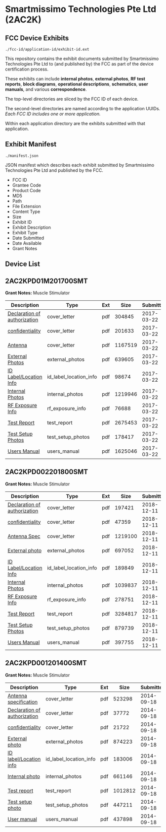 # Smartmissimo Technologies Pte Ltd (2AC2K)
## FCC Device Exhibits

```
./fcc-id/application-id/exhibit-id.ext
```

This repository contains the exhibit documents submitted by Smartmissimo Technologies Pte Ltd to (and published by) the FCC as part of the device certification process.

These exhibits can include **internal photos**, **external photos**, **RF test reports**, **block diagrams**, **operational descriptions**, **schematics**, **user manuals**, and various **correspondence**.

The top-level directories are sliced by the FCC ID of each device.

The second-level directories are named according to the application UUIDs. *Each FCC ID includes one or more application.*

Within each application directory are the exhibits submitted with that application. 

## Exhibit Manifest

```
./manifest.json
```

JSON manifest which describes each exhibit submitted by Smartmissimo Technologies Pte Ltd and published by the FCC.

- FCC ID
- Grantee Code
- Product Code
- MD5
- Path
- File Extension
- Content Type
- Size
- Exhibit ID
- Exhibit Description
- Exhibit Type
- Date Submitted
- Date Available
- Grant Notes

## Device List
## 2AC2KPD01M201700SMT
**Grant Notes:** Muscle Stimulator

| Description | Type | Ext | Size | Submitted | Available |
| ----------- | ---- | --- | ---- | --------- | --------- |
| [Declaration of authorization](2AC2KPD01M201700SMT/405f361fa49b6aa4700c04ce93b4d5d7/3326969.pdf) | cover_letter | pdf | 304845 | 2017-03-22 | 2017-03-23 |
| [confidentiality](2AC2KPD01M201700SMT/405f361fa49b6aa4700c04ce93b4d5d7/3326971.pdf) | cover_letter | pdf | 201633 | 2017-03-22 | 2017-03-23 |
| [Antenna](2AC2KPD01M201700SMT/405f361fa49b6aa4700c04ce93b4d5d7/3326973.pdf) | cover_letter | pdf | 1167519 | 2017-03-22 | 2017-03-23 |
| [External Photos](2AC2KPD01M201700SMT/405f361fa49b6aa4700c04ce93b4d5d7/3326979.pdf) | external_photos | pdf | 639605 | 2017-03-22 | 2017-03-23 |
| [ID Label/Location Info](2AC2KPD01M201700SMT/405f361fa49b6aa4700c04ce93b4d5d7/3326977.pdf) | id_label_location_info | pdf | 98674 | 2017-03-22 | 2017-03-23 |
| [Internal Photos](2AC2KPD01M201700SMT/405f361fa49b6aa4700c04ce93b4d5d7/3326980.pdf) | internal_photos | pdf | 1219946 | 2017-03-22 | 2017-03-23 |
| [RF Exposure Info](2AC2KPD01M201700SMT/405f361fa49b6aa4700c04ce93b4d5d7/3326972.pdf) | rf_exposure_info | pdf | 76688 | 2017-03-22 | 2017-03-23 |
| [Test Report](2AC2KPD01M201700SMT/405f361fa49b6aa4700c04ce93b4d5d7/3326970.pdf) | test_report | pdf | 2675453 | 2017-03-22 | 2017-03-23 |
| [Test Setup Photos](2AC2KPD01M201700SMT/405f361fa49b6aa4700c04ce93b4d5d7/3326981.pdf) | test_setup_photos | pdf | 178417 | 2017-03-22 | 2017-03-23 |
| [Users Manual](2AC2KPD01M201700SMT/405f361fa49b6aa4700c04ce93b4d5d7/3326978.pdf) | users_manual | pdf | 1625046 | 2017-03-22 | 2017-03-23 |
## 2AC2KPD002201800SMT
**Grant Notes:** Muscle Stimulator

| Description | Type | Ext | Size | Submitted | Available |
| ----------- | ---- | --- | ---- | --------- | --------- |
| [Declaration of authorization](2AC2KPD002201800SMT/d36f9fc396318ff87eb0f5698271ad0d/4102060.pdf) | cover_letter | pdf | 197421 | 2018-12-11 | 2018-12-11 |
| [confidentiality](2AC2KPD002201800SMT/d36f9fc396318ff87eb0f5698271ad0d/4102061.pdf) | cover_letter | pdf | 47359 | 2018-12-11 | 2018-12-11 |
| [Antenna Spec](2AC2KPD002201800SMT/d36f9fc396318ff87eb0f5698271ad0d/4102064.pdf) | cover_letter | pdf | 1219100 | 2018-12-11 | 2018-12-11 |
| [External photo](2AC2KPD002201800SMT/d36f9fc396318ff87eb0f5698271ad0d/4102070.pdf) | external_photos | pdf | 697052 | 2018-12-11 | 2018-12-11 |
| [ID Label/Location Info](2AC2KPD002201800SMT/d36f9fc396318ff87eb0f5698271ad0d/4102069.pdf) | id_label_location_info | pdf | 189849 | 2018-12-11 | 2018-12-11 |
| [Internal Photos](2AC2KPD002201800SMT/d36f9fc396318ff87eb0f5698271ad0d/4102071.pdf) | internal_photos | pdf | 1039837 | 2018-12-11 | 2018-12-11 |
| [RF Exposure Info](2AC2KPD002201800SMT/d36f9fc396318ff87eb0f5698271ad0d/4102063.pdf) | rf_exposure_info | pdf | 278751 | 2018-12-11 | 2018-12-11 |
| [Test Report](2AC2KPD002201800SMT/d36f9fc396318ff87eb0f5698271ad0d/4102062.pdf) | test_report | pdf | 3284817 | 2018-12-11 | 2018-12-11 |
| [Test Setup Photos](2AC2KPD002201800SMT/d36f9fc396318ff87eb0f5698271ad0d/4102072.pdf) | test_setup_photos | pdf | 879739 | 2018-12-11 | 2018-12-11 |
| [Users Manual](2AC2KPD002201800SMT/d36f9fc396318ff87eb0f5698271ad0d/4102068.pdf) | users_manual | pdf | 397755 | 2018-12-11 | 2018-12-11 |
## 2AC2KPD001201400SMT
**Grant Notes:** Muscle Stimulator

| Description | Type | Ext | Size | Submitted | Available |
| ----------- | ---- | --- | ---- | --------- | --------- |
| [Antenna specification](2AC2KPD001201400SMT/57de12674c01a9a4479c924f0ff51db1/2393038.pdf) | cover_letter | pdf | 523298 | 2014-09-18 | 2014-09-19 |
| [Declaration of authorization](2AC2KPD001201400SMT/57de12674c01a9a4479c924f0ff51db1/2393049.pdf) | cover_letter | pdf | 37772 | 2014-09-18 | 2014-09-19 |
| [confidentiality](2AC2KPD001201400SMT/57de12674c01a9a4479c924f0ff51db1/2393050.pdf) | cover_letter | pdf | 21722 | 2014-09-18 | 2014-09-19 |
| [External photo](2AC2KPD001201400SMT/57de12674c01a9a4479c924f0ff51db1/2393045.pdf) | external_photos | pdf | 874223 | 2014-09-18 | 2014-09-19 |
| [ID label/Location info](2AC2KPD001201400SMT/57de12674c01a9a4479c924f0ff51db1/2393051.pdf) | id_label_location_info | pdf | 183006 | 2014-09-18 | 2014-09-19 |
| [Internal photo](2AC2KPD001201400SMT/57de12674c01a9a4479c924f0ff51db1/2393046.pdf) | internal_photos | pdf | 661146 | 2014-09-18 | 2014-09-19 |
| [Test report](2AC2KPD001201400SMT/57de12674c01a9a4479c924f0ff51db1/2393048.pdf) | test_report | pdf | 1012812 | 2014-09-18 | 2014-09-19 |
| [Test setup photo](2AC2KPD001201400SMT/57de12674c01a9a4479c924f0ff51db1/2393047.pdf) | test_setup_photos | pdf | 447211 | 2014-09-18 | 2014-09-19 |
| [User manual](2AC2KPD001201400SMT/57de12674c01a9a4479c924f0ff51db1/2393052.pdf) | users_manual | pdf | 437898 | 2014-09-18 | 2014-09-19 |

